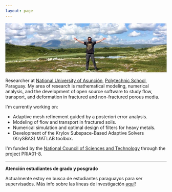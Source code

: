 ```yaml
---
layout: page
---
```


![jv](/assets/jv.png)

Researcher at [National University of Asunción](https://www.una.py/english), [Polytechnic School](https://www.pol.una.py), Paraguay. My area of research is mathematical modeling, numerical analysis, and the development of open source software to study flow, transport, and deformation in fractured and non-fractured porous media.

I'm currently working on:
- Adaptive mesh refinement guided by a posteriori error analysis.
- Modeling of flow and transport in fractured soils.
- Numerical simulation and optimal design of filters for heavy metals.
- Development of the Krylov Subspace-Based Adaptive Solvers (KrySBAS) MATLAB toolbox.

I'm funded by the [National Council of Sciences and Technology](https://www.conacyt.gov.py) through the project PRIA01-8.

---
**Atención estudiantes de grado y posgrado**

Actualmente estoy en busca de estudiantes paraguayos para ser supervisados. Más info sobre las líneas de investigación [aquí](call4students.md)!
